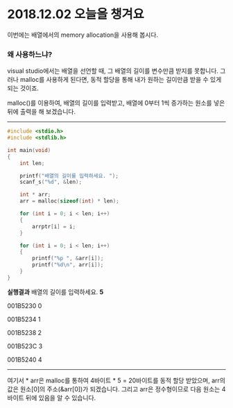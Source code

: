 # 2018.12.02 오늘을 챙겨요
이번에는 배열에서의 memory allocation을 사용해 봅시다.

### 왜 사용하느냐?
visual studio에서는 배열을 선언할 때, 그 배열의 길이를 변수만큼 받지를 못합니다.
그러나 malloc를 사용하게 된다면, 동적 할당을 통해 내가 원하는 길이만큼 받을 수 있게 되는 것이죠.

malloc()를 이용하여, 배열의 길이를 입력받고, 배열에 0부터 1씩 증가하는 원소를 넣은 뒤에 출력을 해 보겠습니다.

---
```C
#include <stdio.h>
#include <stdlib.h>

int main(void)
{
	int len;

	printf("배열의 길이를 입력하세요. ");
	scanf_s("%d", &len);

	int * arr;
	arr = malloc(sizeof(int) * len);

	for (int i = 0; i < len; i++)
	{
		arrptr[i] = i;
	}

	for (int i = 0; i < len; i++)
	{
		printf("%p ", &arr[i]);
		printf("%d\n", arr[i]);
	}
}
```
**실행결과**
배열의 길이를 입력하세요. **5**

001B5230 0

001B5234 1

001B5238 2

001B523C 3

001B5240 4

---

여기서 * arr은 malloc를 통하여 4바이트 * 5 = 20바이트를 동적 할당 받았으며, arr의 값은 원소[0]의 주소(&arr[0])가 되겠습니다. 그리고 arr은 정수형이므로 다음 원소는 4바이트 뒤에 있음을 알 수 있습니다.
